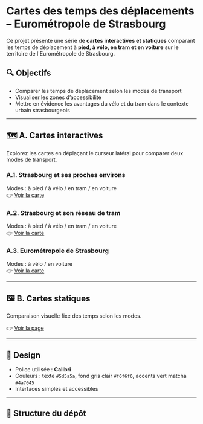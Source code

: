 # Cartes des temps des déplacements – Eurométropole de Strasbourg

Ce projet présente une série de **cartes interactives et statiques** comparant les temps de déplacement à **pied, à vélo, en tram et en voiture** sur le territoire de l'Eurométropole de Strasbourg.

## 🔍 Objectifs

- Comparer les temps de déplacement selon les modes de transport
- Visualiser les zones d’accessibilité
- Mettre en évidence les avantages du vélo et du tram dans le contexte urbain strasbourgeois

---

## 🗺️ A. Cartes interactives

Explorez les cartes en déplaçant le curseur latéral pour comparer deux modes de transport.

### A.1. Strasbourg et ses proches environs  
Modes : à pied / à vélo / en tram / en voiture  
👉 [Voir la carte](cartes_interactives_3html_0606/carte_finale_centre_1.html)

### A.2. Strasbourg et son réseau de tram  
Modes : à pied / à vélo / en tram / en voiture  
👉 [Voir la carte](cartes_interactives_3html_0606/carte_finale_réseaux_2.html)

### A.3. Eurométropole de Strasbourg  
Modes : à vélo / en voiture  
👉 [Voir la carte](cartes_interactives_3html_0606/carte_finale_EPCI_3.html)

---

## 🖼️ B. Cartes statiques

Comparaison visuelle fixe des temps selon les modes.

👉 [Voir la page](cartes_statiques_comparaison_1html_7png/cartes_statiques_comparaison.html)

---

## 🎨 Design

- Police utilisée : **Calibri**
- Couleurs : texte `#5d5a5a`, fond gris clair `#f6f6f6`, accents vert matcha `#4a7045`
- Interfaces simples et accessibles

---

## 📁 Structure du dépôt

